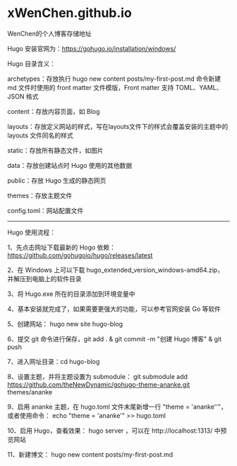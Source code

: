# xWenChen.github.io

WenChen的个人博客存储地址

Hugo 安装官网为：https://gohugo.io/installation/windows/

Hugo 目录含义：

archetypes：存放执行 hugo new content posts/my-first-post.md 命令新建 md 文件时使用的 front matter 文件模版，Front matter 支持 TOML、YAML、JSON 格式

content：存放内容页面，如 Blog

layouts：存放定义网站的样式，写在layouts文件下的样式会覆盖安装的主题中的 layouts 文件同名的样式

static：存放所有静态文件，如图片

data：存放创建站点时 Hugo 使用的其他数据

public：存放 Hugo 生成的静态网页

themes：存放主题文件

config.toml：网站配置文件

--------------------------------------------------------------------------------------------------------------

Hugo 使用流程：

1、先点击网址下载最新的 Hogo 依赖： https://github.com/gohugoio/hugo/releases/latest

2、在 Windows 上可以下载 hugo_extended_version_windows-amd64.zip，并解压到电脑上的软件目录

3、将 Hugo.exe 所在的目录添加到环境变量中

4、基本安装就完成了，如果需要更强大的功能，可以参考官网安装 Go 等软件

5、创建网站： hugo new site hugo-blog

6、提交 git 命令进行保存，git add . & git commit -m "创建 Hugo 博客" & git push

7、进入网址目录：cd hugo-blog

8、设置主题，并将主题设置为 submodule： git submodule add https://github.com/theNewDynamic/gohugo-theme-ananke.git themes/ananke

9、启用 ananke 主题，在 hugo.toml 文件末尾新增一行 "theme = 'ananke''"，或者使用命令： echo "theme = 'ananke'" >> hugo.toml

10、启用 Hugo，查看效果： hugo server ，可以在 http://localhost:1313/ 中预览网站

11、新建博文： hugo new content posts/my-first-post.md